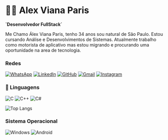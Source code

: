 # 👨‍💻 Alex Viana Paris
**`Desenvolvedor FullStack´**

Me Chamo Álex Viana Paris, tenho 34 anos sou natural de São Paulo. Estou cursando Análise e Desenvolvimentos de Sistemas. Atualmente trabalho como motorista de aplicativo mas estou migrando e procurando uma oportunidade na area de tecnologia.

### Redes
[![WhatsApp](https://img.shields.io/badge/WhatsApp-25D366?style=for-the-badge&logo=whatsapp&logoColor=white)](https://wa.me/55+011+989634590)
[![LinkedIn](https://img.shields.io/badge/LinkedIn-0077B5?style=for-the-badge&logo=linkedin&logoColor=white)](https://www.linkedin.com/in/alex-paris-842879161/)
[![GitHub](https://img.shields.io/badge/GitHub-100000?style=for-the-badge&logo=github&logoColor=white)](https://github.com/AlexVianaParis25)
[![Gmail](https://img.shields.io/badge/Gmail-333333?style=for-the-badge&logo=gmail&logoColor=red)](mailto:alexsfc3@gmail.com)
[![Instagram](https://img.shields.io/badge/-Instagram-%23E4405F?style=for-the-badge&logo=instagram&logoColor=white)](https://www.instagram.com/alexvianaparis/)

### 🤖 Linguagens
![C](https://img.shields.io/badge/C-00599C?style=for-the-badge&logo=c&logoColor=white)
![C++](https://img.shields.io/badge/C%2B%2B-00599C?style=for-the-badge&logo=c%2B%2B&logoColor=white)
![C#](https://img.shields.io/badge/C%23-239120?style=for-the-badge&logo=c-sharp&logoColor=white)

![Top Langs](https://github-readme-stats-git-masterrstaa-rickstaa.vercel.app/api/top-langs/?username=SEUUSERNAME&bg_color=000&border_color=30A3DC&title_color=E94D5F&text_color=FFF)

### Sistema Operacional
![Windows](https://img.shields.io/badge/Windows-000?style=for-the-badge&logo=windows&logoColor=2CA5E0)
![Android](https://img.shields.io/badge/Android-3DDC84?style=for-the-badge&logo=android&logoColor=white)



